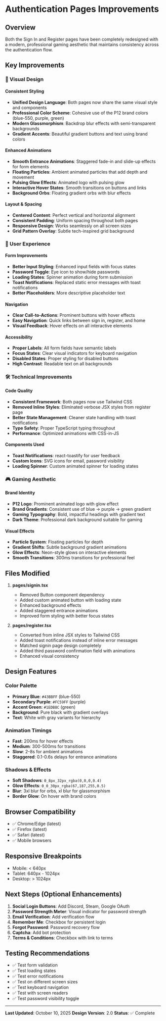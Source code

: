 # Authentication Pages Improvements

## Overview
Both the Sign In and Register pages have been completely redesigned with a modern, professional gaming aesthetic that maintains consistency across the authentication flow.

## Key Improvements

### 🎨 Visual Design

#### Consistent Styling
- **Unified Design Language**: Both pages now share the same visual style and components
- **Professional Color Scheme**: Cohesive use of the P12 brand colors (blue-550, purple, green)
- **Modern Glassmorphism**: Backdrop blur effects with semi-transparent backgrounds
- **Gradient Accents**: Beautiful gradient buttons and text using brand colors

#### Enhanced Animations
- **Smooth Entrance Animations**: Staggered fade-in and slide-up effects for form elements
- **Floating Particles**: Ambient animated particles that add depth and movement
- **Pulsing Glow Effects**: Animated logo with pulsing glow
- **Interactive Hover States**: Smooth transitions on buttons and links
- **Background Orbs**: Floating gradient orbs with blur effects

#### Layout & Spacing
- **Centered Content**: Perfect vertical and horizontal alignment
- **Consistent Padding**: Uniform spacing throughout both pages
- **Responsive Design**: Works seamlessly on all screen sizes
- **Grid Pattern Overlay**: Subtle tech-inspired grid background

### 🎯 User Experience

#### Form Improvements
- **Better Input Styling**: Enhanced input fields with focus states
- **Password Toggle**: Eye icon to show/hide passwords
- **Loading States**: Spinner animation during form submission
- **Toast Notifications**: Replaced static error messages with toast notifications
- **Better Placeholders**: More descriptive placeholder text

#### Navigation
- **Clear Call-to-Actions**: Prominent buttons with hover effects
- **Easy Navigation**: Quick links between sign in, register, and home
- **Visual Feedback**: Hover effects on all interactive elements

#### Accessibility
- **Proper Labels**: All form fields have semantic labels
- **Focus States**: Clear visual indicators for keyboard navigation
- **Disabled States**: Proper styling for disabled buttons
- **High Contrast**: Readable text on all backgrounds

### 🛠 Technical Improvements

#### Code Quality
- **Consistent Framework**: Both pages now use Tailwind CSS
- **Removed Inline Styles**: Eliminated verbose JSX styles from register page
- **Better State Management**: Cleaner state handling with toast notifications
- **Type Safety**: Proper TypeScript typing throughout
- **Performance**: Optimized animations with CSS-in-JS

#### Components Used
- **Toast Notifications**: react-toastify for user feedback
- **Custom Icons**: SVG icons for email, password visibility
- **Loading Spinner**: Custom animated spinner for loading states

### 🎮 Gaming Aesthetic

#### Brand Identity
- **P12 Logo**: Prominent animated logo with glow effect
- **Brand Gradients**: Consistent use of blue → purple → green gradient
- **Gaming Typography**: Bold, impactful headings with gradient text
- **Dark Theme**: Professional dark background suitable for gaming

#### Visual Effects
- **Particle System**: Floating particles for depth
- **Gradient Shifts**: Subtle background gradient animations
- **Glow Effects**: Neon-style glows on interactive elements
- **Smooth Transitions**: 300ms transitions for professional feel

## Files Modified

1. **pages/signin.tsx**
   - Removed Button component dependency
   - Added custom animated button with loading state
   - Enhanced background effects
   - Added staggered entrance animations
   - Improved form styling with better focus states

2. **pages/register.tsx**
   - Converted from inline JSX styles to Tailwind CSS
   - Added toast notifications instead of inline error messages
   - Matched signin page design completely
   - Added third password confirmation field with animations
   - Enhanced visual consistency

## Design Features

### Color Palette
- **Primary Blue**: `#43BBFF` (blue-550)
- **Secondary Purple**: `#FC59FF` (purple)
- **Accent Green**: `#1EDB8C` (green)
- **Background**: Pure black with gradient overlays
- **Text**: White with gray variants for hierarchy

### Animation Timings
- **Fast**: 200ms for hover effects
- **Medium**: 300-500ms for transitions
- **Slow**: 2-8s for ambient animations
- **Staggered**: 0.1-0.6s delays for entrance animations

### Shadows & Effects
- **Soft Shadows**: `0_8px_32px_rgba(0,0,0,0.4)`
- **Glow Effects**: `0_0_30px_rgba(67,187,255,0.5)`
- **Blur**: 3xl blur for orbs, xl blur for glassmorphism
- **Border Glow**: On hover with brand colors

## Browser Compatibility
- ✅ Chrome/Edge (latest)
- ✅ Firefox (latest)
- ✅ Safari (latest)
- ✅ Mobile browsers

## Responsive Breakpoints
- Mobile: < 640px
- Tablet: 640px - 1024px
- Desktop: > 1024px

## Next Steps (Optional Enhancements)

1. **Social Login Buttons**: Add Discord, Steam, Google OAuth
2. **Password Strength Meter**: Visual indicator for password strength
3. **Email Verification**: Add verification flow
4. **Remember Me**: Checkbox for persistent login
5. **Forgot Password**: Password recovery flow
6. **Captcha**: Add bot protection
7. **Terms & Conditions**: Checkbox with link to terms

## Testing Recommendations

- ✅ Test form validation
- ✅ Test loading states
- ✅ Test error notifications
- ✅ Test on different screen sizes
- ✅ Test keyboard navigation
- ✅ Test with screen readers
- ✅ Test password visibility toggle

---

**Last Updated**: October 10, 2025
**Design Version**: 2.0
**Status**: ✅ Complete
